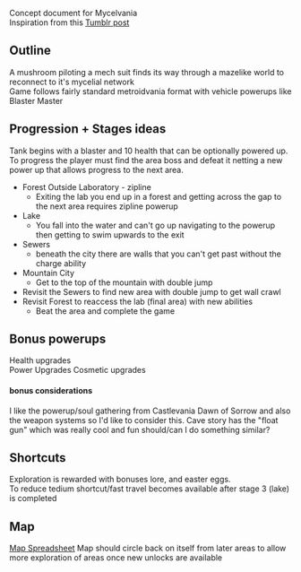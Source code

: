 Concept document for Mycelvania  
Inspiration from this [Tumblr post](https://www.tumblr.com/thatluckybear/760916363336384512/suddenly-i-want-to-make-an-entire-metroidvania?source=share)  

## Outline
A mushroom piloting a mech suit finds its way through a mazelike world to reconnect to it's mycelial network  
Game follows fairly standard metroidvania format with vehicle powerups like Blaster Master

## Progression + Stages ideas
Tank begins with a blaster and 10 health that can be optionally powered up. To progress the player must find the area boss and defeat it netting a new power up that allows progress to the next area.
- Forest Outside Laboratory - zipline
  - Exiting the lab you end up in a forest and getting across the gap to the next area requires zipline powerup
- Lake
  - You fall into the water and can't go up navigating to the powerup then getting to swim upwards to the exit
- Sewers
  - beneath the city there are walls that you can't get past without the charge ability
- Mountain City
  - Get to the top of the mountain with double jump
- Revisit the Sewers to find new area with double jump to get wall crawl
- Revisit Forest to reaccess the lab (final area) with new abilities
  - Beat the area and complete the game
 
## Bonus powerups
Health upgrades  
Power Upgrades
Cosmetic upgrades  
#### bonus considerations
I like the powerup/soul gathering from Castlevania Dawn of Sorrow and also the weapon systems so I'd like to consider this.
Cave story has the "float gun" which was really cool and fun should/can I do something similar?

## Shortcuts
Exploration is rewarded with bonuses lore, and easter eggs.   
To reduce tedium shortcut/fast travel becomes available after stage 3 (lake) is completed

## Map
[Map Spreadsheet](https://docs.google.com/spreadsheets/d/1JpOJWPKX2DJZIuJuFJCngbJOFRgO24jViC-eYjxTDHQ/edit?usp=sharing)
Map should circle back on itself from later areas to allow more exploration of areas once new unlocks are available
